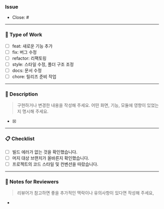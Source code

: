 ### Issue

- Close: #

---

### 🔴 Type of Work

- [ ] feat: 새로운 기능 추가
- [ ] fix: 버그 수정
- [ ] refactor: 리팩토링
- [ ] style: 스타일 수정, 폴더 구조 조정
- [ ] docs: 문서 수정
- [ ] chore: 릴리즈 준비 작업

---

### 🔵 Description

> 구현하거나 변경한 내용을 작성해 주세요. 어떤 화면, 기능, 모듈에 영향이 있었는지 명시해 주세요.

- [x] 

---

### 📋 Checklist

- [ ] 빌드 에러가 없는 것을 확인했습니다.
- [ ] 머지 대상 브랜치가 올바른지 확인했습니다.
- [ ] 프로젝트의 코드 스타일 및 컨벤션을 따랐습니다.

---

### 📝 Notes for Reviewers

> 리뷰어가 참고하면 좋을 추가적인 맥락이나 유의사항이 있다면 작성해 주세요,

- 

